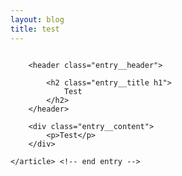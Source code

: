 ```yaml
---
layout: blog
title: test
---
```


<div id="main" class="s-content__main large-8 column">
    <article class="entry">

        <header class="entry__header">

            <h2 class="entry__title h1">
                Test
            </h2>        
        </header>
        
        <div class="entry__content">
            <p>Test</p>
        </div> 

    </article> <!-- end entry -->